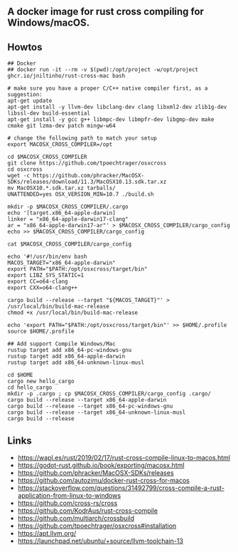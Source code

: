 ## A docker image for rust cross compiling for Windows/macOS.

## Howtos

```
## Docker
## docker run -it --rm -v $(pwd):/opt/project -w/opt/project ghcr.io/jniltinho/rust-cross-mac bash

# make sure you have a proper C/C++ native compiler first, as a suggestion:
apt-get update
apt-get install -y llvm-dev libclang-dev clang libxml2-dev zlib1g-dev libssl-dev build-essential
apt-get install -y gcc g++ libmpc-dev libmpfr-dev libgmp-dev make cmake git lzma-dev patch mingw-w64

# change the following path to match your setup
export MACOSX_CROSS_COMPILER=/opt

cd $MACOSX_CROSS_COMPILER
git clone https://github.com/tpoechtrager/osxcross
cd osxcross
wget -c https://github.com/phracker/MacOSX-SDKs/releases/download/11.3/MacOSX10.13.sdk.tar.xz
mv MacOSX10.*.sdk.tar.xz tarballs/
UNATTENDED=yes OSX_VERSION_MIN=10.7 ./build.sh

mkdir -p $MACOSX_CROSS_COMPILER/.cargo
echo '[target.x86_64-apple-darwin]
linker = "x86_64-apple-darwin17-clang"
ar = "x86_64-apple-darwin17-ar"' > $MACOSX_CROSS_COMPILER/cargo_config
echo >> $MACOSX_CROSS_COMPILER/cargo_config

cat $MACOSX_CROSS_COMPILER/cargo_config

echo '#!/usr/bin/env bash
MACOS_TARGET="x86_64-apple-darwin"
export PATH="$PATH:/opt/osxcross/target/bin"
export LIBZ_SYS_STATIC=1
export CC=o64-clang
export CXX=o64-clang++

cargo build --release --target "${MACOS_TARGET}"' > /usr/local/bin/build-mac-release
chmod +x /usr/local/bin/build-mac-release

echo 'export PATH="$PATH:/opt/osxcross/target/bin"' >> $HOME/.profile
source $HOME/.profile

## Add support Compile Windows/Mac
rustup target add x86_64-pc-windows-gnu
rustup target add x86_64-apple-darwin
rustup target add x86_64-unknown-linux-musl

cd $HOME
cargo new hello_cargo
cd hello_cargo
mkdir -p .cargo ; cp $MACOSX_CROSS_COMPILER/cargo_config .cargo/
cargo build --release --target x86_64-apple-darwin
cargo build --release --target x86_64-pc-windows-gnu
cargo build --release --target x86_64-unknown-linux-musl
cargo build --release
```


## Links

- https://wapl.es/rust/2019/02/17/rust-cross-compile-linux-to-macos.html
- https://godot-rust.github.io/book/exporting/macosx.html
- https://github.com/phracker/MacOSX-SDKs/releases
- https://github.com/autozimu/docker-rust-cross-for-macos
- https://stackoverflow.com/questions/31492799/cross-compile-a-rust-application-from-linux-to-windows
- https://github.com/cross-rs/cross
- https://github.com/KodrAus/rust-cross-compile
- https://github.com/multiarch/crossbuild
- https://github.com/tpoechtrager/osxcross#installation
- https://apt.llvm.org/
- https://launchpad.net/ubuntu/+source/llvm-toolchain-13
